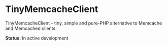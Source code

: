# TinyMemcacheClient

TinyMemcacheClient - tiny, simple and pure-PHP alternative to Memcache and Memcached clients.

**Status:** In active development
